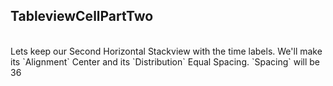 ## TableviewCellPartTwo

<br>
Lets keep our Second Horizontal Stackview with the time labels. We'll make its `Alignment` Center and its `Distribution` Equal Spacing. `Spacing` will be 36 


